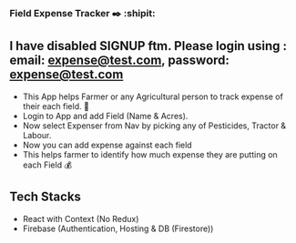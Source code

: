### Field Expense Tracker :black_nib: :shipit: 

## I have disabled SIGNUP ftm. Please login using : email: expense@test.com, password: expense@test.com

- This App helps Farmer or any Agricultural person to track expense of their each field. :blue_book:
- Login to App and add Field (Name & Acres).
- Now select Expenser from Nav by picking any of Pesticides, Tractor & Labour.
- Now you can add expense against each field
- This helps farmer to identify how much expense they are putting on each Field :moneybag:


## Tech Stacks
- React with Context (No Redux)
- Firebase (Authentication, Hosting & DB (Firestore))
